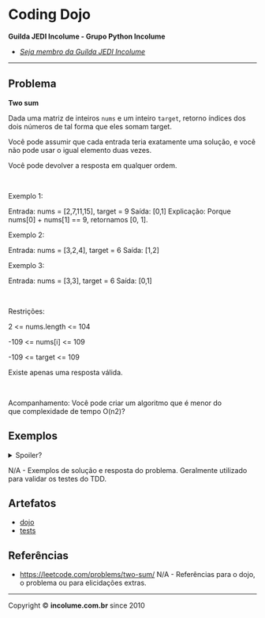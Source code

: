 # Coding Dojo

**Guilda JEDI Incolume - Grupo Python Incolume**

- _[Seja membro da Guilda JEDI Incolume](https://discord.gg/eBNamXVtBW)_

---

## Problema

**Two sum**

Dada uma matriz de inteiros `nums` e um inteiro `target`, retorno índices dos dois números de tal forma que eles somam target.

Você pode assumir que cada entrada teria exatamente uma solução, e você não pode usar o igual elemento duas vezes.

Você pode devolver a resposta em qualquer ordem.

 

Exemplo 1:

Entrada: nums = [2,7,11,15], target = 9 Saída: [0,1] Explicação: Porque nums[0] + nums[1] == 9, retornamos [0, 1]. 

Exemplo 2:

Entrada: nums = [3,2,4], target = 6 Saída: [1,2] 

Exemplo 3:

Entrada: nums = [3,3], target = 6 Saída: [0,1] 

 

Restrições:

2 <= nums.length <= 104

-109 <= nums[i] <= 109

-109 <= target <= 109

Existe apenas uma resposta válida.

 

Acompanhamento: Você pode criar um algoritmo que é menor do que complexidade de tempo O(n2)?

## Exemplos

<details> 
  <summary>Spoiler?</summary> 
   Considerar em caso de fatoração:

    > modo pythônico
    > sem condicionais 
    > estruturas performáticas
    > redução de complexidade ciclomática 
    > análise assintótica de algoritmos (big O)

</details>

N/A - Exemplos de solução e resposta do problema. Geralmente utilizado para validar os testes do TDD.

## Artefatos

- [dojo](__init__.py)
- [tests](test_20240902.py)


## Referências

- https://leetcode.com/problems/two-sum/
N/A - Referências para o dojo, o problema ou para elicidações extras.

---

Copyright &copy; **incolume.com.br** since 2010